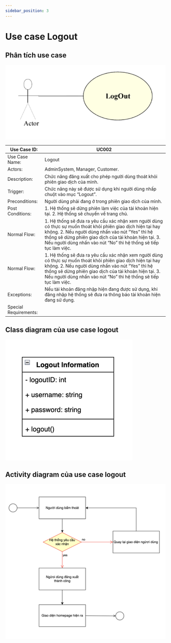 ```yaml
---
sidebar_position: 3
---
```


# Use case Logout

## Phân tích use case 
![Screenshot](../resources/logout/uc_logout.png)

| Use Case ID:          | UC002                                                                                                                                                                                                                                                                                         |
|-----------------------|-----------------------------------------------------------------------------------------------------------------------------------------------------------------------------------------------------------------------------------------------------------------------------------------------|
| Use Case Name:        | Logout                                                                                                                                                                                                                                                                                        |
| Actors:               | AdminSystem, Manager, Customer.                                                                                                                                                                                                                                                               |
| Description:          | Chức năng đăng xuất cho phép người dùng thoát khỏi  phiên giao dịch của mình.                                                                                                                                                                                                                 |
| Trigger:              | Chức năng này sẽ được sử dụng khi người dùng nhấp chuột vào mục “Logout”.                                                                                                                                                                                                                     |
| Preconditions:        | Người dùng phải đang ở trong phiên giao dịch của mình.                                                                                                                                                                                                                                        |
| Post Conditions:      | 1. Hệ thống sẽ dừng phiên làm việc của tài khoản hiện tại. 2. Hệ thống sẽ chuyển về trang chủ.                                                                                                                                                                                                |
| Normal Flow:          | 1. Hệ thống sẽ đưa ra yêu cầu xác nhận xem người dùng có thực sự muốn thoát khỏi phiên giao dịch hiện tại hay không. 2. Nếu người dùng nhấn vào nút “Yes” thì hệ thống sẽ dừng phiên giao dịch của tài khoản hiện tại. 3. Nếu người dùng nhấn vào nút “No” thì hệ thống sẽ tiếp tục làm việc. |
| Normal Flow:          | 1. Hệ thống sẽ đưa ra yêu cầu xác nhận xem người dùng có thực sự muốn thoát khỏi phiên giao dịch hiện tại hay không. 2. Nếu người dùng nhấn vào nút “Yes” thì hệ thống sẽ dừng phiên giao dịch của tài khoản hiện tại. 3. Nếu người dùng nhấn vào nút “No” thì hệ thống sẽ tiếp tục làm việc. |
| Exceptions:           | Nếu tài khoản đăng nhập hiện đang được sử dụng, khi đăng nhập hệ thống sẽ đưa ra thông báo tài khoản hiện đang sử dụng.                                                                                                                                                                       |
| Special Requirements: |                                                                                                                                                                                                                                                                                               |


## Class diagram của use case logout 
![Screenshot](../resources/logout/cd_logout.png)
## Activity diagram của use case logout 
![Screenshot](../resources/logout/ad_logout.png)
